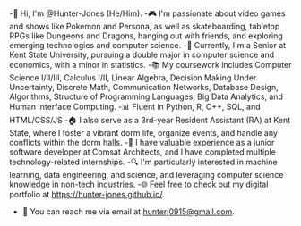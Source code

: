 -👋 Hi, I'm @Hunter-Jones (He/Him).
-🎮 I'm passionate about video games and shows like Pokemon and Persona, as well as skateboarding, tabletop RPGs like Dungeons and Dragons, hanging out with friends, and exploring emerging technologies and computer science.
-🏫 Currently, I'm a Senior at Kent State University, pursuing a double major in computer science and economics, with a minor in statistics.
-📚 My coursework includes Computer Science I/II/III, Calculus I/II, Linear Algebra, Decision Making Under Uncertainty, Discrete Math, Communication Networks, Database Design, Algorithms, Structure of Programming Languages, Big Data Analytics, and Human Interface Computing.
-📊 Fluent in Python, R, C++, SQL, and HTML/CSS/JS
-🏠 I also serve as a 3rd-year Resident Assistant (RA) at Kent State, where I foster a vibrant dorm life, organize events, and handle any conflicts within the dorm halls.
-💼 I have valuable experience as a junior software developer at Comsat Architects, and I have completed multiple technology-related internships.
-🔍 I'm particularly interested in machine learning, data engineering, and science, and leveraging computer science knowledge in non-tech industries.
-🌐 Feel free to check out my digital portfolio at https://hunter-jones.github.io/.
- 📧 You can reach me via email at hunterj0915@gmail.com.
